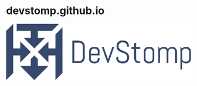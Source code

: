 # devstomp.github.io
![LOGO](https://github.com/devstomp/devstomp.github.io/blob/master/LogoBlue.png "DevStomp")
